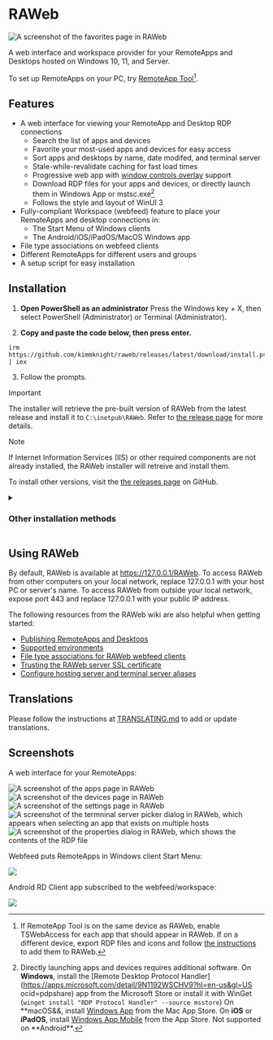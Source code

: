 # RAWeb

<picture>
  <source media="(prefers-color-scheme: dark)" srcset="frontend/lib/assets/favorites_dark.webp">
  <source media="(prefers-color-scheme: light)" srcset="frontend/lib/assets/favorites_light.webp">
  <img src="frontend/lib/assets/favorites_light.webp" alt="A screenshot of the favorites page in RAWeb">
</picture>

A web interface and workspace provider for your RemoteApps and Desktops hosted on Windows 10, 11, and Server.

To set up RemoteApps on your PC, try [RemoteApp Tool](https://github.com/kimmknight/remoteapptool)[^1].

## Features

- A web interface for viewing your RemoteApp and Desktop RDP connections
  - Search the list of apps and devices
  - Favorite your most-used apps and devices for easy access
  - Sort apps and desktops by name, date modifed, and terminal server
  - Stale-while-revalidate caching for fast load times
  - Progressive web app with [window controls overlay](https://github.com/WICG/window-controls-overlay/blob/main/explainer.md) support
  - Download RDP files for your apps and devices, or directly launch them in Windows App or mstsc.exe[^2]
  - Follows the style and layout of WinUI 3
- Fully-compliant Workspace (webfeed) feature to place your RemoteApps and desktop connections in:
  - The Start Menu of Windows clients
  - The Android/iOS/iPadOS/MacOS Windows app
- File type associations on webfeed clients
- Different RemoteApps for different users and groups
- A setup script for easy installation

[^1]: If RemoteApp Tool is on the same device as RAWeb, enable TSWebAccess for each app that should appear in RAWeb. If on a different device, export RDP files and icons and follow [the instructions](https://github.com/kimmknight/raweb/wiki/Publishing-RemoteApps-and-Desktops) to add them to RAWeb.
[^2]:
    Directly launching apps and devices requires additional software.
    On **Windows**, install the [Remote Desktop Protocol Handler](https://apps.microsoft.com/detail/9N1192WSCHV9?hl=en-us&gl=US ocid=pdpshare) app from the Microsoft Store or install it with WinGet (`winget install "RDP Protocol Handler" --source msstore`)
    On **macOS&&, install [Windows App](https://apps.apple.com/us/app/windows-app/id1295203466) from the Mac App Store.
    On **iOS** or **iPadOS**, install [Windows App Mobile](https://apps.apple.com/us/app/windows-app-mobile/id714464092) from the App Store.
    Not supported on **Android\*\*.

## Installation

1. **Open PowerShell as an administrator**
   Press the Windows key + X, then select PowerShell (Administrator) or Terminal (Administrator).

2. **Copy and paste the code below, then press enter.**

```
irm https://github.com/kimmknight/raweb/releases/latest/download/install.ps1 | iex
```

3. Follow the prompts.

> [!IMPORTANT]
> The installer will retrieve the pre-built version of RAWeb from the latest release and install it to `C:\inetpub\RAWeb`.
> Refer to [the release page](https://github.com/kimmknight/raweb/releases/latest) for more details.

> [!NOTE]
> If Internet Information Services (IIS) or other required components are not already installed, the RAWeb installer will retreive and install them.

To install other versions, visit the [the releases page](https://github.com/kimmknight/raweb/releases) on GitHub.

<details>
<summary><h3>Other installation methods</h3></summary>

### Method 2. Non-interactive installation

To install the latest version without prompts, use the following command instead:

```
& ([scriptblock]::Create((irm https://github.com/kimmknight/raweb/releases/latest/download/install.ps1)) -AcceptAll
```

If RAWeb is already installed, installing with this option will replace the existing configuration and installed files. Resources, policies, and other data in `/App_Data` with be preserved.

### Method 3. Manual download and setup

1. Download the [latest RAWeb repository zip file](https://github.com/kimmknight/raweb/archive/master.zip).
2. Extract the zip file and run **Setup.ps1** in PowerShell as administrator.

### Method 4. Manual installation in IIS

_If you need to control user or group access to resources, want to configure RAWeb policies (application settings) via the web app, or plan to add RemoteApps and Desktops as a Workspace in the Windows App:_

1. Download and extract the latest pre-built RAWeb zip file from [the latest release](https://github.com/kimmknight/raweb/releases/latest).
2. Extract the contents of the zip file to a folder in your IIS website's directory (default is `C:\inetpub\wwwroot`)
3. In IIS Manager, create a new application pool with the name **raweb**. Use **.NET CLR Version v4.0.30319** with **Integrated** pipeline mode.
4. In IIS, convert the folder to an application. Use the **raweb** application pool.
5. At the application level, edit Anonymous Authentication to use the application pool identity (raweb) instead of IUSR.
6. At the application level, enable Windows Authentication.
7. Disable permissions enheritance on the `RAWeb` directory.
   a. In **IIS Manager**, right click the application and choose **Edit Permissions...**.
   b. Switch to the **Security** tab.
   c. Click **Advanced**.
   d. Click **Disable inheritance**.
9. Update the permissions to the following:

| Type  | Principal         | Access       | Applies to                        |
| ----- | ----------------- | ------------ | --------------------------------- |
| Allow | SYSTEM            | Full Control | This folder, subfolders and files |
| Allow | Administrators    | Full Control | This folder, subfolders and files |
| Allow | IIS AppPool\raweb | Read         | This folder, subfolders and files |

8. Grant modify access to the `App_Data` folder for **IIS AppPool\raweb**:
   a. Under the application in IIS Manager, right click **App_Data** and choose **Edit Permissions...**.
   b. Switch to the **Security** tab.
   c. Click **Edit**.
   d. Select **raweb** and the check **Modify** in the **Allow column**. Click **OK**.
9. Grant read access to `AppData\resources` for **Users**.
10. Grant read and execute access to `bin\SQLite.Interop.dll` for **IIS AppPool\raweb**

_If you only plan to use the web interface without authentication (some features will be disabled):_

1. Download and extract the latest pre-built RAWeb zip file from [the latest release](https://github.com/kimmknight/raweb/releases/latest).
2. Extract the contents of the zip file to a folder in your IIS website's directory (default is `C:\inetpub\wwwroot`)
3. In IIS Manager, create a new application pool with the name **raweb**. Use **.NET CLR Version v4.0.30319** with **Integrated** pipeline mode.
4. In IIS, convert the folder to an application. Use the **raweb** application pool.
   At the application level, edit Anonymous Authentication to use the application pool identity (raweb) instead of IUSR.
5. Ensure that the **Users** group has read and execute permissions for the application folder and its children.

</details>

## Using RAWeb

By default, RAWeb is available at https://127.0.0.1/RAWeb. To access RAWeb from other computers on your local network, replace 127.0.0.1 with your host PC or server's name. To access RAWeb from outside your local network, expose port 443 and replace 127.0.0.1 with your public IP address.

The following resources from the RAWeb wiki are also helpful when getting started:

- [Publishing RemoteApps and Desktops](https://github.com/kimmknight/raweb/wiki/Publishing-RemoteApps-and-Desktops)
- [Supported environments](https://github.com/kimmknight/raweb/wiki/Supported-environments)
- [File type associations for RAWeb webfeed clients](https://github.com/kimmknight/raweb/wiki/File-type-associations-for-RAWeb-webfeed-clients)
- [Trusting the RAWeb server SSL certificate](<https://github.com/kimmknight/raweb/wiki/Trusting-the-RAWeb-server-(Fix-security-error-5003)>)
- [Configure hosting server and terminal server aliases](https://github.com/kimmknight/raweb/wiki/Configure-hosting-server-and-terminal-server-aliases)

## Translations

Please follow the instructions at [TRANSLATING.md](TRANSLATING.md) to add or update translations.

## Screenshots

A web interface for your RemoteApps:

<picture>
  <source media="(prefers-color-scheme: dark)" srcset="frontend/lib/assets/apps_dark.webp">
  <source media="(prefers-color-scheme: light)" srcset="frontend/lib/assets/apps_light.webp">
  <img src="frontend/lib/assets/apps_light.webp" alt="A screenshot of the apps page in RAWeb">
</picture>

<picture>
  <source media="(prefers-color-scheme: dark)" srcset="frontend/lib/assets/devices_dark.webp">
  <source media="(prefers-color-scheme: light)" srcset="frontend/lib/assets/devices_light.webp">
  <img src="frontend/lib/assets/devices_light.webp" alt="A screenshot of the devices page in RAWeb">
</picture>

<picture>
  <source media="(prefers-color-scheme: dark)" srcset="frontend/lib/assets/settings_dark.webp">
  <source media="(prefers-color-scheme: light)" srcset="frontend/lib/assets/settings_light.webp">
  <img src="frontend/lib/assets/settings_light.webp" alt="A screenshot of the settings page in RAWeb">
</picture>

<picture>
  <source media="(prefers-color-scheme: dark)" srcset="frontend/lib/assets/terminal-server-picker_dark.webp">
  <source media="(prefers-color-scheme: light)" srcset="frontend/lib/assets/terminal-server-picker_light.webp">
  <img src="frontend/lib/assets/terminal-server-picker_light.webp" alt="A screenshot of the termninal server picker dialog in RAWeb, which appears when selecting an app that exists on multiple hosts">
</picture>

<picture>
  <source media="(prefers-color-scheme: dark)" srcset="frontend/lib/assets/app-properties_dark.webp">
  <source media="(prefers-color-scheme: light)" srcset="frontend/lib/assets/app-properties_light.webp">
  <img src="frontend/lib/assets/app-properties_light.webp" alt="A screenshot of the properties dialog in RAWeb, which shows the contents of the RDP file">
</picture>

Webfeed puts RemoteApps in Windows client Start Menu:

![](https://github.com/kimmknight/raweb/wiki/images/screenshots/windows-webfeed-sm.png)

Android RD Client app subscribed to the webfeed/workspace:

![](https://github.com/kimmknight/raweb/wiki/images/screenshots/android-workspace-sm.jpg)
